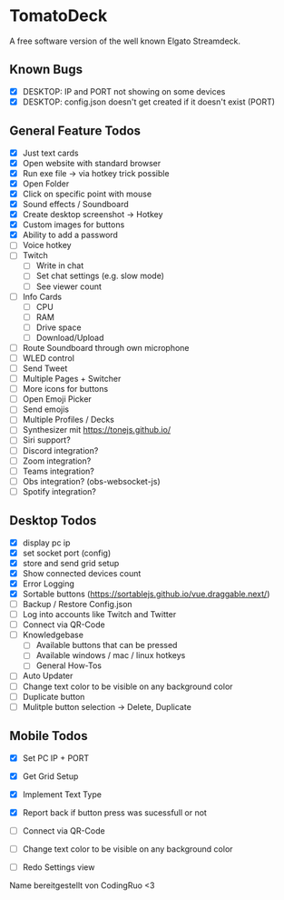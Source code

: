# TomatoDeck
A free software version of the well known Elgato Streamdeck.

## Known Bugs
- [x] DESKTOP: IP and PORT not showing on some devices
- [x] DESKTOP: config.json doesn't get created if it doesn't exist (PORT)

## General Feature Todos
- [x] Just text cards
- [x] Open website with standard browser
- [x] Run exe file -> via hotkey trick possible
- [x] Open Folder
- [x] Click on specific point with mouse
- [x] Sound effects / Soundboard
- [x] Create desktop screenshot -> Hotkey
- [x] Custom images for buttons
- [x] Ability to add a password
- [ ] Voice hotkey
- [ ] Twitch
  - [ ] Write in chat
  - [ ] Set chat settings (e.g. slow mode)
  - [ ] See viewer count
- [ ] Info Cards
  - [ ] CPU
  - [ ] RAM
  - [ ] Drive space
  - [ ] Download/Upload
- [ ] Route Soundboard through own microphone
- [ ] WLED control
- [ ] Send Tweet
- [ ] Multiple Pages + Switcher
- [ ] More icons for buttons
- [ ] Open Emoji Picker
- [ ] Send emojis
- [ ] Multiple Profiles / Decks
- [ ] Synthesizer mit https://tonejs.github.io/
- [ ] Siri support?
- [ ] Discord integration?
- [ ] Zoom integration?
- [ ] Teams integration?
- [ ] Obs integration? (obs-websocket-js)
- [ ] Spotify integration?

## Desktop Todos
- [x] display pc ip
- [x] set socket port (config)
- [x] store and send grid setup
- [x] Show connected devices count
- [x] Error Logging
- [x] Sortable buttons (https://sortablejs.github.io/vue.draggable.next/)
- [ ] Backup / Restore Config.json
- [ ] Log into accounts like Twitch and Twitter
- [ ] Connect via QR-Code
- [ ] Knowledgebase
  - [ ] Available buttons that can be pressed
  - [ ] Available windows / mac / linux hotkeys
  - [ ] General How-Tos
- [ ] Auto Updater
- [ ] Change text color to be visible on any background color
- [ ] Duplicate button
- [ ] Mulitple button selection -> Delete, Duplicate

## Mobile Todos
- [x] Set PC IP + PORT
- [x] Get Grid Setup
- [x] Implement Text Type
- [x] Report back if button press was sucessfull or not
- [ ] Connect via QR-Code
- [ ] Change text color to be visible on any background color
- [ ] Redo Settings view


Name bereitgestellt von CodingRuo <3